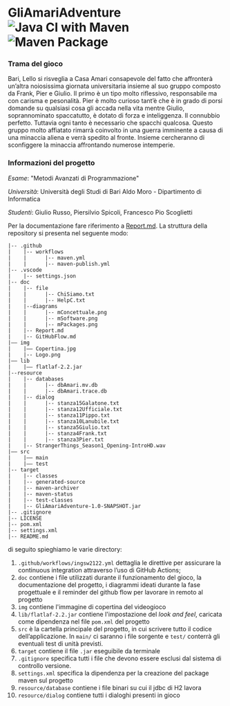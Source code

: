 # GliAmariAdventure ![Java CI with Maven](https://github.com/Gli-Amari/GliAmariAdventure/workflows/Java%20CI%20with%20Maven/badge.svg) ![Maven Package](https://github.com/Gli-Amari/GliAmariAdventure/workflows/Maven%20Package/badge.svg)

### Trama del gioco
Bari, Lello si risveglia a Casa Amari consapevole del fatto che affronterà un’altra noiosissima giornata universitaria insieme al suo gruppo composto da Frank, Pier e Giulio. Il primo è un tipo molto riflessivo, responsabile ma con carisma e pesonalità. Pier è molto curioso tant’è che è in grado di porsi domande su qualsiasi cosa gli accada nella vita mentre Giulio, soprannominato spaccatutto, è dotato di forza e inteliggenza. Il connubbio perfetto. Tuttavia ogni tanto è necessario che spacchi qualcosa. Questo gruppo molto affiatato rimarrà coinvolto in una guerra imminente a causa di una minaccia aliena e verrà spedito al fronte. Insieme cercheranno di sconfiggere la minaccia affrontando numerose intemperie.

### Informazioni del progetto
*Esame*: "Metodi Avanzati di Programmazione" 

*Università*: Università degli Studi di Bari Aldo Moro - Dipartimento di Informatica 

*Studenti*: Giulio Russo, Piersilvio Spicoli, Francesco Pio Scoglietti 

Per la documentazione fare riferimento a [Report.md](./doc/Report.md). La struttura della repository si presenta nel seguente modo:
```
|-- .github
|    |-- workflows
|    |      |-- maven.yml
|    |      |-- maven-publish.yml
|-- .vscode
|    |-- settings.json
|-- doc
|    |-- file
|    |      |-- ChiSiamo.txt
|    |      |-- HelpC.txt
|    |--diagrams
|    |      |-- mConcettuale.png
|    |      |-- mSoftware.png
|    |      |-- mPackages.png
|    |-- Report.md
|    |-- GitHubFlow.md
|–– img
|    |–– Copertina.jpg
|    |-- Logo.png
|–– lib
|    |–– flatlaf-2.2.jar
|--resource
|    |-- databases
|    |      |-- dbAmari.mv.db
|    |      |-- dbAmari.trace.db
|    |-- dialog
|    |      |-- stanza15Galatone.txt
|    |      |-- stanza12Ufficiale.txt
|    |      |-- stanza11Pippo.txt
|    |      |-- stanza10Lanubile.txt
|    |      |-- stanza5Giulio.txt
|    |      |-- stanza4Frank.txt
|    |      |-- stanza3Pier.txt
|    |-- StrangerThings_Season1_Opening-IntroHD.wav
|–– src
|    |–– main
|    |–– test
|-- target
|    |-- classes
|    |-- generated-source
|    |-- maven-archiver
|    |-- maven-status
|    |-- test-classes
|    |-- GliAmariAdventure-1.0-SNAPSHOT.jar
|-- .gitignore
|-- LICENSE
|-- pom.xml
|-- settings.xml
|-- README.md
```

di seguito spieghiamo le varie directory:
1. `.github/workflows/ingsw2122.yml` dettaglia le direttive per assicurare la continuous integration attraverso l’uso di GitHub Actions;
2. `doc` contiene i file utilizzati durante il funzionamento del gioco, la documentazione del progetto, i diagrammi ideati durante la fase progettuale e il reminder del github flow per lavorare in remoto al progetto
3. `img` contiene l'immagine di copertina del videogioco
4. `lib/flatlaf-2.2.jar` contiene l'impostazione del _look and feel_, caricata come dipendenza nel file `pom.xml` del progetto
5. `src` è la cartella principale del progetto, in cui scrivere tutto il codice dell’applicazione. In `main/` ci saranno i file sorgente e `test/` conterrà gli eventuali test di unità previsti.
6. `target` contiene il file `.jar` eseguibile da terminale
7. `.gitignore` specifica tutti i file che devono essere esclusi dal sistema di controllo versione.
8. `settings.xml` specifica la dipendenza per la creazione del package maven sul progetto
9. `resource/database` contiene i file binari su cui il jdbc di H2 lavora 
10. `resource/dialog` contiene tutti i dialoghi presenti in gioco
